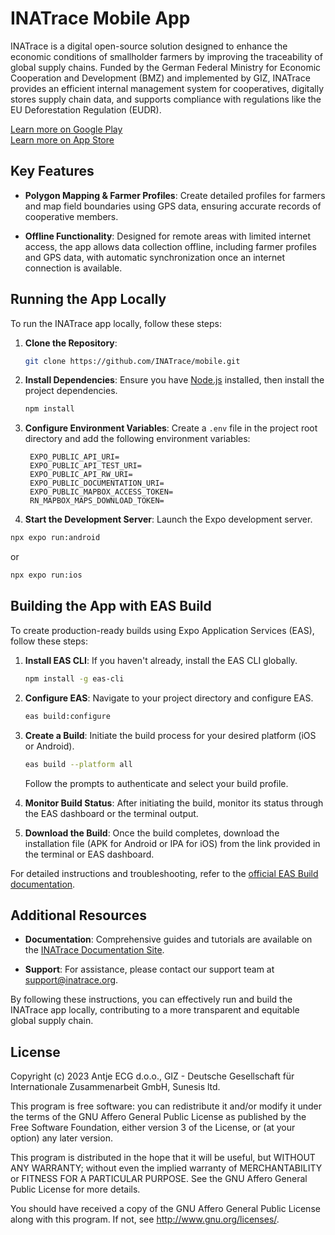 # INATrace Mobile App

INATrace is a digital open-source solution designed to enhance the economic conditions of smallholder farmers by improving the traceability of global supply chains. Funded by the German Federal Ministry for Economic Cooperation and Development (BMZ) and implemented by GIZ, INATrace provides an efficient internal management system for cooperatives, digitally stores supply chain data, and supports compliance with regulations like the EU Deforestation Regulation (EUDR).

[Learn more on Google Play](https://play.google.com/store/apps/details?hl=en-US&id=com.sunesis.inatrace)  
[Learn more on App Store](https://apps.apple.com/us/app/inatrace/id6572305162)

## Key Features

- **Polygon Mapping & Farmer Profiles**: Create detailed profiles for farmers and map field boundaries using GPS data, ensuring accurate records of cooperative members.

- **Offline Functionality**: Designed for remote areas with limited internet access, the app allows data collection offline, including farmer profiles and GPS data, with automatic synchronization once an internet connection is available.

## Running the App Locally

To run the INATrace app locally, follow these steps:

1. **Clone the Repository**:

   ```bash
   git clone https://github.com/INATrace/mobile.git
   ```

2. **Install Dependencies**: Ensure you have [Node.js](https://nodejs.org/) installed, then install the project dependencies.

   ```bash
   npm install
   ```

3. **Configure Environment Variables**: Create a `.env` file in the project root directory and add the following environment variables:

   ```env
    EXPO_PUBLIC_API_URI=
    EXPO_PUBLIC_API_TEST_URI=
    EXPO_PUBLIC_API_RW_URI=
    EXPO_PUBLIC_DOCUMENTATION_URI=
    EXPO_PUBLIC_MAPBOX_ACCESS_TOKEN=
    RN_MAPBOX_MAPS_DOWNLOAD_TOKEN=
   ```

4. **Start the Development Server**: Launch the Expo development server.

```bash
npx expo run:android
```

or

```bash
npx expo run:ios
```

## Building the App with EAS Build

To create production-ready builds using Expo Application Services (EAS), follow these steps:

1. **Install EAS CLI**: If you haven't already, install the EAS CLI globally.

   ```bash
   npm install -g eas-cli
   ```

2. **Configure EAS**: Navigate to your project directory and configure EAS.

   ```bash
   eas build:configure
   ```

3. **Create a Build**: Initiate the build process for your desired platform (iOS or Android).

   ```bash
   eas build --platform all
   ```

   Follow the prompts to authenticate and select your build profile.

4. **Monitor Build Status**: After initiating the build, monitor its status through the EAS dashboard or the terminal output.

5. **Download the Build**: Once the build completes, download the installation file (APK for Android or IPA for iOS) from the link provided in the terminal or EAS dashboard.

For detailed instructions and troubleshooting, refer to the [official EAS Build documentation](https://docs.expo.dev/build/introduction/).

## Additional Resources

- **Documentation**: Comprehensive guides and tutorials are available on the [INATrace Documentation Site](https://inatrace-docs.vercel.app/).

- **Support**: For assistance, please contact our support team at support@inatrace.org.

By following these instructions, you can effectively run and build the INATrace app locally, contributing to a more transparent and equitable global supply chain.

## License

Copyright (c) 2023 Antje ECG d.o.o., GIZ - Deutsche Gesellschaft für Internationale Zusammenarbeit GmbH, Sunesis ltd.

This program is free software: you can redistribute it and/or modify
it under the terms of the GNU Affero General Public License as published
by the Free Software Foundation, either version 3 of the License, or
(at your option) any later version.

This program is distributed in the hope that it will be useful,
but WITHOUT ANY WARRANTY; without even the implied warranty of
MERCHANTABILITY or FITNESS FOR A PARTICULAR PURPOSE.  See the
GNU Affero General Public License for more details.

You should have received a copy of the GNU Affero General Public License
along with this program.  If not, see <http://www.gnu.org/licenses/>.

